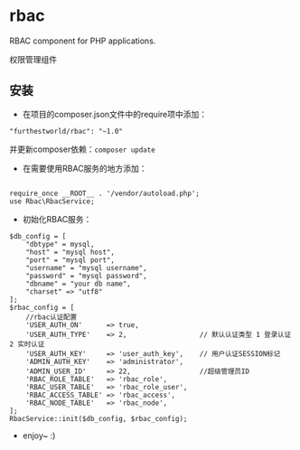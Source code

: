 # rbac

RBAC component for PHP applications.

权限管理组件

## 安装
* 在项目的composer.json文件中的require项中添加：

```
"furthestworld/rbac": "~1.0"
```
并更新composer依赖：`composer update`

* 在需要使用RBAC服务的地方添加：

```

require_once __ROOT__ . '/vendor/autoload.php';
use Rbac\RbacService;
```

* 初始化RBAC服务：

```
$db_config = [
    "dbtype" = mysql,
    "host" = "mysql host",
    "port" = "mysql port",
    "username" = "mysql username",
    "password" = "mysql password",
    "dbname" = "your db name",
    "charset" => "utf8"
];
$rbac_config = [
    //rbac认证配置
    'USER_AUTH_ON'      => true,
    'USER_AUTH_TYPE'    => 2,                  // 默认认证类型 1 登录认证 2 实时认证
    'USER_AUTH_KEY'     => 'user_auth_key',    // 用户认证SESSION标记
    'ADMIN_AUTH_KEY'    => 'administrator',
    'ADMIN_USER_ID'     => 22,                 //超级管理员ID
    'RBAC_ROLE_TABLE'   => 'rbac_role',         
    'RBAC_USER_TABLE'   => 'rbac_role_user',
    'RBAC_ACCESS_TABLE' => 'rbac_access',
    'RBAC_NODE_TABLE'   => 'rbac_node',
];
RbacService::init($db_config, $rbac_config);
```

* enjoy~ :)
